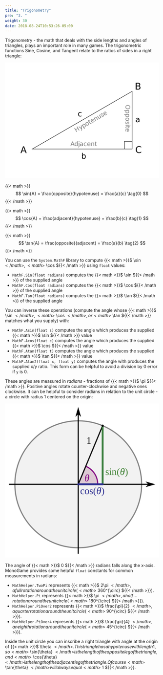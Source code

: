 ```yaml
---
title: "Trigonometry"
pre: "3. "
weight: 30
date: 2018-08-24T10:53:26-05:00
---
```


Trigonometry - the math that deals with the side lengths and angles of triangles, plays an important role in many games.  The trigonometric functions Sine, Cosine, and Tangent relate to the ratios of sides in a right triangle:

![The trigonometry triangle](/images/b.3.2.png)

{{< math >}}$$ 
\sin{A} = \frac{opposite}{hypotenuse} = \frac{a}{c} \tag{0}
 $${{< /math >}}

{{< math >}}$$ 
\cos{A} = \frac{adjacent}{hypotenuse} = \frac{b}{c} \tag{1}
 $${{< /math >}}

{{< math >}}$$ 
\tan{A} = \frac{opposite}{adjacent} = \frac{a}{b} \tag{2}
 $${{< /math >}}

You can use the `System.MathF` library to compute {{< math >}}$ \sin ${{< /math >}}, {{< math >}}$ \cos ${{< /math >}} using `float` values:

* `MathF.Sin(float radians)` computes the {{< math >}}$ \sin ${{< /math >}} of the supplied angle
* `MathF.Cos(float radians)` computes the {{< math >}}$ \cos ${{< /math >}} of the supplied angle
* `MathF.Tan(float radians)` computes the {{< math >}}$ \tan ${{< /math >}} of the supplied angle

You can inverse these operations (compute the angle whose {{< math >}}$ \sin ${{< /math >}}, {{< math >}}$ \cos ${{< /math >}}, or {{< math >}}$ \tan ${{< /math >}} matches what you supply) with:

* `MathF.Asin(float s)` computes the angle which produces the supplied {{< math >}}$ \sin ${{< /math >}} value
* `MathF.Acos(float c)` computes the angle which produces the supplied {{< math >}}$ \cos ${{< /math >}} value
* `MathF.Atan(float t)` computes the angle which produces the supplied {{< math >}}$ \tan ${{< /math >}} value
* `MathF.Atan2(float x, float y)` computes the angle with produces the supplied x/y ratio.  This form can be helpful to avoid a division by 0 error if `y` is 0.

These angles are measured in _radians_ - fractions of {{< math >}}$ \pi ${{< /math >}}. Positive angles rotate counter-clockwise and negative ones clockwise. It can be helpful to consider radians in relation to the unit circle - a circle with radius 1 centered on the origin:

![The unit circle](/images/b.3.1.png)

The angle of {{< math >}}$ 0 ${{< /math >}} radians falls along the x-axis. MonoGame provides some helpful `float` constants for common measurements in radians:

* `MathHelper.TwoPi` represents {{< math >}}$ 2\pi ${{< /math >}}, a full rotation around the unit circle ({{< math >}}$ 360^{\circ} ${{< /math >}}).
* `MathHelper.Pi` represents {{< math >}}$ \pi ${{< /math >}}, a half-rotation around the unit circle ({{< math >}}$ 180^{\circ} ${{< /math >}}).
* `MathHelper.PiOver2` represents {{< math >}}$ \frac{\pi}{2} ${{< /math >}}, a quarter rotation around the unit circle ({{< math >}}$ 90^{\circ} ${{< /math >}}).
* `MathHelper.PiOver4` represents {{< math >}}$ \frac{\pi}{4} ${{< /math >}}, an eighth rotation around the unit circle ({{< math >}}$ 45^{\circ} ${{< /math >}}).

Inside the unit circle you can inscribe a right triangle with angle at the origin of {{< math >}}$ \theta ${{< /math >}}.  This triangle has a hypotenuse with length 1, so {{< math >}}$ \sin{\theta} ${{< /math >}} is the length of the opposite leg of the triangle, and {{< math >}}$ \cos{\theta} ${{< /math >}} is the length of the adjacent leg of the triangle.  Of course {{< math >}}$ \tan{\theta} ${{< /math >}} will always equal {{< math >}}$ 1 ${{< /math >}}.
